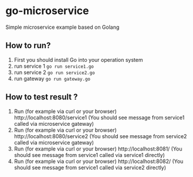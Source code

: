 # go-microservice
Simple microservice example based on Golang

## How to run?

1) First you should install Go into your operation system
2) run service 1 ```go run service1.go```
3) run service 2 ```go run service2.go```
4) run gateway ```go run gateway.go```

## How to test result ?

1) Run (for example via curl or your browser) http://localhost:8080/service1 (You should see message from service1 called via microservice gateway)
2) Run (for example via curl or your browser) http://localhost:8080/service2 (You should see message from service2 called via microservice gateway)
3) Run (for example via curl or your browser) http://localhost:8081/ (You should see message from service1 called via service1 directly)
4) Run (for example via curl or your browser) http://localhost:8082/ (You should see message from service1 called via service2 directly)
